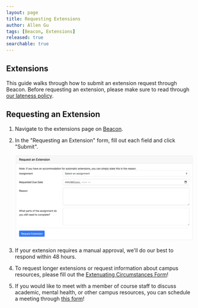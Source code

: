 ```yaml
---
layout: page
title: Requesting Extensions
author: Allen Gu
tags: [Beacon, Extensions]
released: true
searchable: true
---
```


## Extensions

This guide walks through how to submit an extension request through Beacon. Before requesting an extension, please make sure to read through [our lateness policy](../../../about.md#lateness).

## Requesting an Extension

1. Navigate to the extensions page on [Beacon](https://beacon.datastructur.es/extensions).
2. In the "Requesting an Extension" form, fill out each field and click "Submit".

   ![Extensions form](extensions-form.png)

3. If your extension requires a manual approval, we'll do our best to respond within 48 hours.
4. To request longer extensions or request information about campus resources, please fill out the [Extenuating Circumstances Form](https://forms.gle/ttnxv8qjGmfYr3Hg9)!
5. If you would like to meet with a member of course staff to discuss academic, mental health, or other campus resources, you can schedule a meeting through [this form](https://forms.gle/Lf6KfY8tw16cmriW9)!
